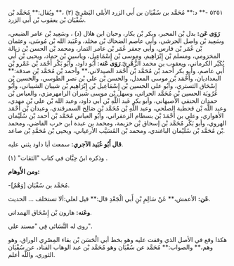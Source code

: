 ٥٢٥١ -** د:** مُحَمَّد بن سُفْيَان بن أَبي الزرد الأبلي البَصْرِيّ (٢) ،** ويُقال:** مُحَمَّد بْن سُفْيَان بْن يعقوب بْن أَبي الزرد.

**رَوَى عَن:** بدل بْن المحبر، وبكر بْن بكار، وحبان ابن هلال (د) ، وسَعِيد بْن عامر الضبعي، وسَعِيد بْن واصل الجرشي، وأبي عاصم الضحاك بْن مخلد، وعُبَيد الله بْن مُوسَى، وعثمان بْن عُمَر بْن فارس، وأبي جعفر عُمَر بْن عامر التمار، ومحمد بْن الحسن بْن زبالة المخزومي، ومسلم بْن إِبْرَاهِيم، وموسى بْن إِسْمَاعِيل، وياسين بْن حماد، ويحيى بْن أَبي بُكَيْر الكرماني، ويعقوب بن محمد الزُّهْرِيّ.**رَوَى عَنه:** أَبُو داود، وأَبُو بَكْر أَحْمَد بْن عَمْرو بْن أَبي عاصم، وأبو بكر أحمد بْن مُحَمَّد بْن أَحْمَد الصيدلاني،** وأحمد بْن مُحَمَّد بْن صدقة:** البغداديان، وأَحْمَد بْن موسى المعدل، والحسن بْن علي بْن نصر الطوسي، والحسين بْن إِسْحَاق التستري، وأَبُو علي الحسين بْن إِسْمَاعِيل بْن إِبْرَاهِيم بْن شيبان الشيباني، وأَبُو عَرُوبَة الحسين بْن مُحَمَّد الحراني، وسهل بْن موسى شبران الرامهرمزي، والعباس بْن حمدان الحنفي الأصبهاني، وأبو بكر عَبد اللَّهِ بْن أَبي داود، وعبد الله بْن علي بْن مهدي، وعبد اللَّه بْن قحطبة الصلحي، وعبد اللَّهِ بْن مُحَمَّد بْن صَالِح السمرقندي، وعبدان بْن أَحْمَد الأهوازي، وعلي بن أَحْمَدَ بْن بسطام الزعفراني، وأَبُو العباس مُحَمَّد بْن أحمد بْن سُلَيْمان الهروي، وأبو بَكْر مُحَمَّد بْن إسحاق بْن خزيمة، ومحمد بن عبدة ابن حرب القاضي، ومحمد بْن مُحَمَّد بْن سُلَيْمان الباغندي، ومحمد بْن المُسَيَّب الأرغياني، ويحيى بْن مُحَمَّدِ بْن صاعد.

**قال أَبُو عُبَيد الآجري:** سمعت أبا داود يثني عليه.

وذكره ابنُ حِبَّان في كتاب "الثقات" (١) .

**ومن الأَوهام:**

-[وَهْمٌ] مُحَمَّد بن سُفْيَان.

**عَن:** الأعمش،** عَنْ سَالِمِ بْنِ أَبي الْجَعْدِ قال:** قيل لعلي:ألا تستخلف ... الحديث.

**وعَنه:** هارون بْن إِسْحَاق الهمداني.

روى له النَّسَائي فِي "مسند علي".

هكذا وقع في الأصل الذي وقفت عليه وهو بخط أبي الْحَسَن بْن بقاء المِصْرِي الوراق، وهو وهم،** والصواب:** مُحَمَّد عن سُفْيَان وهو مُحَمَّد بْن عبد الوهاب القناد، عن سُفْيَان الثوري، واللَّه أعلم.